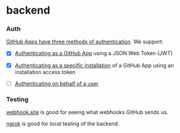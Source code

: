 # backend

### Auth

[GitHub Apps have three methods of authentication][link_1]. We support:

- [x] [Authenticating as a GitHub App][auth_gh_app] using a JSON Web Token (JWT)
- [x] [Authenticating as a specific installation][auth_gh_install] of a GitHub App using an
  installation access token
- [ ] [Authenticating on behalf of a user][auth_gh_user]


### Testing

[webhook.site](https://webhook.site) is good for seeing what webhooks GitHub sends us.

[ngrok](https://ngrok.com) is good for local testing of the backend.

[link_1]: https://docs.github.com/en/apps/creating-github-apps/writing-code-for-a-github-app/building-ci-checks-with-a-github-app#authenticating-as-a-github-app


[auth_gh_app]: https://docs.github.com/en/apps/creating-github-apps/authenticating-with-a-github-app/authenticating-as-a-github-app
[auth_gh_install]: https://docs.github.com/en/apps/creating-github-apps/authenticating-with-a-github-app/authenticating-as-a-github-app-installation
[auth_gh_user]: https://docs.github.com/en/apps/creating-github-apps/authenticating-with-a-github-app/authenticating-with-a-github-app-on-behalf-of-a-user

